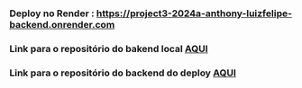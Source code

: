 ### Deploy no Render : https://project3-2024a-anthony-luizfelipe-backend.onrender.com
### Link para o repositório do bakend local [AQUI](https://github.com/anthony-c-silva/project3-2024a-anthony-luizfelipe-backend)
### Link para o repositório do backend do deploy [AQUI](https://github.com/anthony-c-silva/project3-2024a-anthony-luizfelipe-backend-2)
